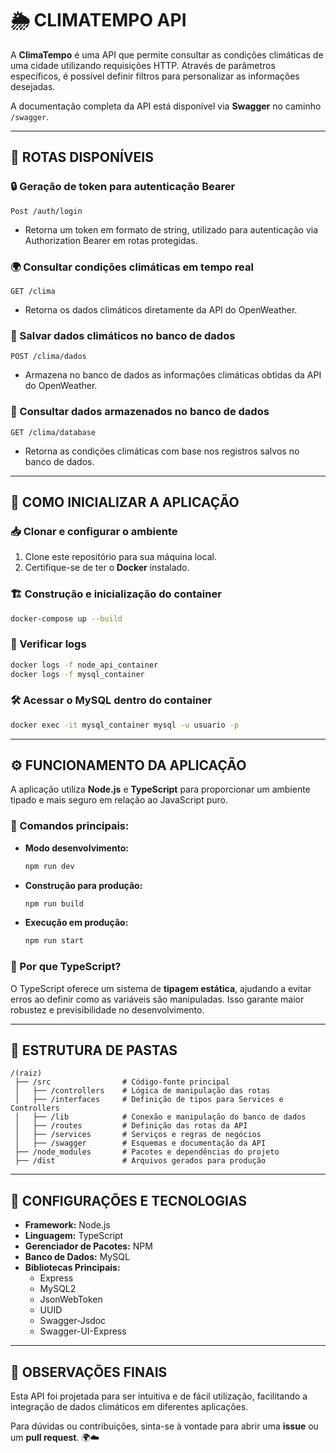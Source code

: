 # 🌦️ CLIMATEMPO API

A **ClimaTempo** é uma API que permite consultar as condições climáticas de uma cidade utilizando requisições HTTP. Através de parâmetros específicos, é possível definir filtros para personalizar as informações desejadas.

A documentação completa da API está disponível via **Swagger** no caminho `/swagger`.

---

## 📌 ROTAS DISPONÍVEIS

### 🔒 Geração de token para autenticação Bearer
`Post /auth/login`
- Retorna um token em formato de string, utilizado para autenticação via Authorization Bearer em rotas protegidas.

### 🌍 Consultar condições climáticas em tempo real
`GET /clima`
- Retorna os dados climáticos diretamente da API do OpenWeather.

### 💾 Salvar dados climáticos no banco de dados
`POST /clima/dados`
- Armazena no banco de dados as informações climáticas obtidas da API do OpenWeather.

### 📂 Consultar dados armazenados no banco de dados
`GET /clima/database`
- Retorna as condições climáticas com base nos registros salvos no banco de dados.

---

## 🚀 COMO INICIALIZAR A APLICAÇÃO

### 📥 Clonar e configurar o ambiente
1. Clone este repositório para sua máquina local.
2. Certifique-se de ter o **Docker** instalado.

### 🏗️ Construção e inicialização do container
```sh
docker-compose up --build
```

### 📜 Verificar logs
```sh
docker logs -f node_api_container
docker logs -f mysql_container
```

### 🛠️ Acessar o MySQL dentro do container
```sh
docker exec -it mysql_container mysql -u usuario -p
```

---

## ⚙️ FUNCIONAMENTO DA APLICAÇÃO

A aplicação utiliza **Node.js** e **TypeScript** para proporcionar um ambiente tipado e mais seguro em relação ao JavaScript puro.

### 📌 Comandos principais:
- **Modo desenvolvimento:**
  ```sh
  npm run dev
  ```
- **Construção para produção:**
  ```sh
  npm run build
  ```
- **Execução em produção:**
  ```sh
  npm run start
  ```

### 🎯 Por que TypeScript?
O TypeScript oferece um sistema de **tipagem estática**, ajudando a evitar erros ao definir como as variáveis são manipuladas. Isso garante maior robustez e previsibilidade no desenvolvimento.

---

## 📂 ESTRUTURA DE PASTAS

```
/(raiz)
 ├── /src                # Código-fonte principal
 │   ├── /controllers    # Lógica de manipulação das rotas
 │   ├── /interfaces     # Definição de tipos para Services e Controllers
 │   ├── /lib            # Conexão e manipulação do banco de dados
 │   ├── /routes         # Definição das rotas da API
 │   ├── /services       # Serviços e regras de negócios
 │   ├── /swagger        # Esquemas e documentação da API
 ├── /node_modules       # Pacotes e dependências do projeto
 ├── /dist               # Arquivos gerados para produção
```

---

## 🔧 CONFIGURAÇÕES E TECNOLOGIAS

- **Framework:** Node.js
- **Linguagem:** TypeScript
- **Gerenciador de Pacotes:** NPM
- **Banco de Dados:** MySQL
- **Bibliotecas Principais:**
  - Express
  - MySQL2
  - JsonWebToken
  - UUID
  - Swagger-Jsdoc
  - Swagger-UI-Express

---

## 📝 OBSERVAÇÕES FINAIS

Esta API foi projetada para ser intuitiva e de fácil utilização, facilitando a integração de dados climáticos em diferentes aplicações.

Para dúvidas ou contribuições, sinta-se à vontade para abrir uma **issue** ou um **pull request**. 🌍☁️

